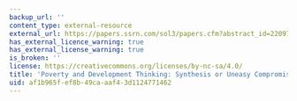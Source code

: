 ```yaml
---
backup_url: ''
content_type: external-resource
external_url: https://papers.ssrn.com/sol3/papers.cfm?abstract_id=2209713
has_external_licence_warning: true
has_external_license_warning: true
is_broken: ''
license: https://creativecommons.org/licenses/by-nc-sa/4.0/
title: 'Poverty and Development Thinking: Synthesis or Uneasy Compromise?'
uid: af1b965f-ef8b-49ca-aaf4-3d1124771462
---
```

